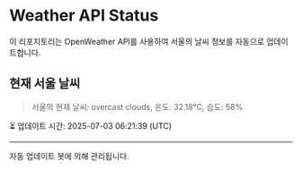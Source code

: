 
# Weather API Status

이 리포지토리는 OpenWeather API를 사용하여 서울의 날씨 정보를 자동으로 업데이트합니다.

## 현재 서울 날씨
> 서울의 현재 날씨: overcast clouds, 온도: 32.18°C, 습도: 58%

⏳ 업데이트 시간: 2025-07-03 06:21:39 (UTC)

---
자동 업데이트 봇에 의해 관리됩니다.
